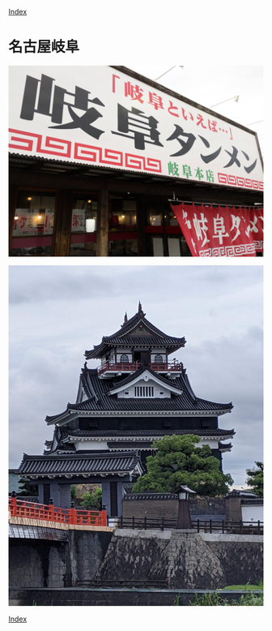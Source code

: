 [Index](index)

# 名古屋岐阜

![名古屋](./2021-08-13/PXL_20210815_071004062.jpg)

![代替テキスト](./2021-08-13/PXL_20210817_013634004.jpg)

[Index](index)
